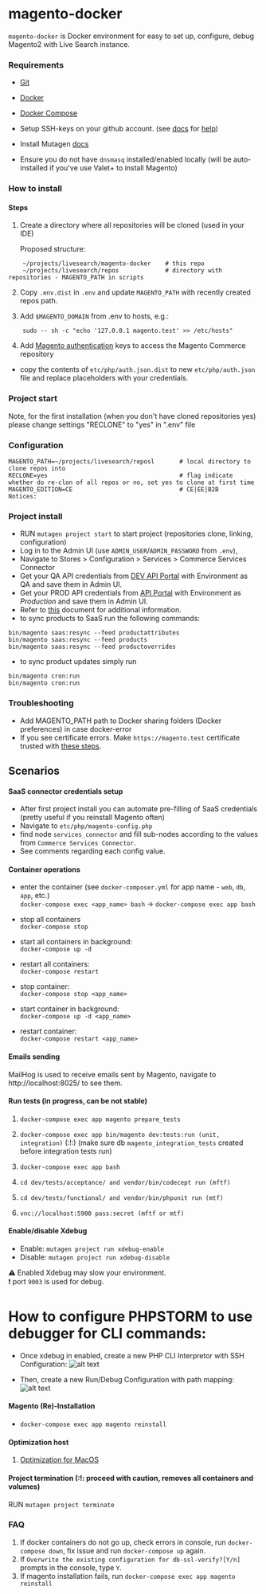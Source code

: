 # magento-docker

`magento-docker` is Docker environment for easy to set up, configure, debug Magento2 with Live Search instance.

### Requirements

* [Git](https://git-scm.com/book/en/v2/Getting-Started-Installing-Git)
* [Docker](https://docs.docker.com/)
* [Docker Compose](https://docs.docker.com/compose/install/)
* Setup SSH-keys on your github account. (see [docs](https://help.github.com/en/github/authenticating-to-github/generating-a-new-ssh-key-and-adding-it-to-the-ssh-agent)  for [help](https://help.github.com/en/github/authenticating-to-github/adding-a-new-ssh-key-to-your-github-account))

* Install Mutagen [docs](https://mutagen.io/documentation/introduction/installation)
* Ensure you do not have `dnsmasq` installed/enabled locally (will be auto-installed if you've use Valet+ to install Magento)


### How to install

#### Steps
1. Create a directory where all repositories will be cloned (used in your IDE)
 
    Proposed structure:
```
    ~/projects/livesearch/magento-docker    # this repo
    ~/projects/livesearch/repos             # directory with repositories - MAGENTO_PATH in scripts
```

2. Copy `.env.dist` in `.env` and update `MAGENTO_PATH` with recently created repos path.

3. Add `$MAGENTO_DOMAIN` from .env to hosts, e.g.:

```
    sudo -- sh -c "echo '127.0.0.1 magento.test' >> /etc/hosts"
```

4. Add [Magento authentication](https://marketplace.magento.com/customer/accessKeys/) keys to access the Magento Commerce repository
 * copy the contents of `etc/php/auth.json.dist` to new `etc/php/auth.json` file and replace placeholders with your credentials.

### Project start

Note, for the first installation (when you don't have cloned repositories yes) please change settings "RECLONE" to "yes" in ".env" file

### Configuration

    MAGENTO_PATH=~/projects/livesearch/reposl       # local directory to clone repos into
    RECLONE=yes                                     # flag indicate whether do re-clon of all repos or no, set yes to clone at first time
    MAGENTO_EDITION=CE                              # CE|EE|B2B
    Notices:

### Project install

* RUN `mutagen project start` to start project (repositories clone, linking, configuration)
* Log in to the Admin UI (use `ADMIN_USER`/`ADMIN_PASSWORD` from `.env`), 
* Navigate to Stores > Configuration > Services > Commerce Services Connector
* Get your QA API credentials from [DEV API Portal](https://account-stage.magedevteam.com/apiportal/index/index/) with Environment as QA and save them in Admin UI.
* Get your PROD API credentials from [API Portal](https://account.magento.com/apiportal/index/index/) with Environment as *Production* and save them in Admin UI.
* Refer to [this](https://devdocs.magento.com/live-search/config-connect.html) document for additional information.
* to sync products to SaaS run the following commands:
```
bin/magento saas:resync --feed productattributes
bin/magento saas:resync --feed products
bin/magento saas:resync --feed productoverrides
```
* to sync product updates simply run
```
bin/magento cron:run
bin/magento cron:run
```

### Troubleshooting
   * Add MAGENTO_PATH path to Docker sharing folders (Docker preferences) in case docker-error
   * If you see certificate errors. Make `https://magento.test` certificate trusted with [these steps](https://support.pkware.com/home/sfd/15.7/macos/macos-how-to/macos-trusting-a-ssl-certificate).
## Scenarios

#### SaaS connector credentials setup

* After first project install you can automate pre-filling of SaaS credentials (pretty useful if you reinstall Magento often)
* Navigate to `etc/php/magento-config.php`
* find node `services_connector` and fill sub-nodes according to the values from `Commerce Services Connector`. 
* See comments regarding each config value. 

#### Container operations

* enter the container (see `docker-composer.yml` for app name - `web`, `db`, `app`, etc.)  
`docker-compose exec <app_name> bash` -> `docker-compose exec app bash`

* stop all containers  
`docker-compose stop`

* start all containers in background:  
`docker-compose up -d`

* restart all containers:   
`docker-compose restart` 

* stop container:  
`docker-compose stop <app_name>`

* start container in background:  
`docker-compose up -d <app_name>`

* restart container:  
`docker-compose restart <app_name>`

#### Emails sending

MailHog is used to receive emails sent by Magento, navigate to http://localhost:8025/ to see them.

#### Run tests (in progress, can be not stable)

1. `docker-compose exec app magento prepare_tests`
2. `docker-compose exec app bin/magento dev:tests:run (unit, integration)`
   (:!:) (make sure db `magento_integration_tests` created before integration tests run)

3. `docker-compose exec app bash`
4. `cd dev/tests/acceptance/ and vendor/bin/codecept run (mftf)`
5. `cd dev/tests/functional/ and vendor/bin/phpunit run (mtf)`
6. `vnc://localhost:5900 pass:secret (mftf or mtf)`

#### Enable/disable Xdebug 

* Enable: `mutagen project run xdebug-enable`
* Disable: `mutagen project run xdebug-disable`

:warning: Enabled Xdebug may slow your environment.  
:exclamation: port `9003` is used for debug. 

# How to configure PHPSTORM to use debugger for CLI commands:
- Once xdebug in enabled, create a new PHP CLI Interpretor with SSH Configuration:
![alt text](https://user-images.githubusercontent.com/2975006/181732593-507e7c09-e99f-40ec-b70e-a1403d13184e.png)

- Then, create a new Run/Debug Configuration with path mapping:
![alt text](https://user-images.githubusercontent.com/2975006/181730715-7d8cacd2-4810-4a0a-934b-35acc298b057.png)

#### Magento (Re)-Installation

* `docker-compose exec app magento reinstall`

#### Optimization host

1. [Optimization for MacOS](https://gist.github.com/tombigel/d503800a282fcadbee14b537735d202c)

#### Project termination (:!: proceed with caution, removes all containers and volumes)

RUN `mutagen project terminate`

### FAQ
1. If docker containers do not go up, check errors in console, run `docker-compose down`, fix issue and run `docker-compose up` again.
2. If `Overwrite the existing configuration for db-ssl-verify?[Y/n]` prompts in the console, type `Y`.
3. If magento installation fails, run `docker-compose exec app magento reinstall`
